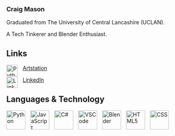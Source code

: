 ### Craig Mason
Graduated from The University of Central Lancashire (UCLAN).

A Tech Tinkerer and Blender Enthusiast.

## Links

<image align="left" alt="Python" width="30px" style="padding-right:10px;" src="https://cdn4.iconfinder.com/data/icons/logos-and-brands/512/27_Artstation_logo_logos-512.png">[Artstation](https://www.artstation.com/craigmason19)

<image align="left" alt="LinkedIn" width="30px" style="padding-right:10px;" src="https://cdn.jsdelivr.net/gh/devicons/devicon@latest/icons/linkedin/linkedin-original.svg"/>[LinkedIn](https://www.linkedin.com/in/craigmason19)

## Languages & Technology

<image align="left" alt="Python" width="50px" style="padding-right:10px;" src="https://cdn.jsdelivr.net/gh/devicons/devicon@latest/icons/python/python-original.svg">
<image align="left" alt="JavaScript" width="50px" style="padding-right:10px;" src="https://cdn.jsdelivr.net/gh/devicons/devicon@latest/icons/javascript/javascript-original.svg" />
<image align="left" alt="C#" width="50px" style="padding-right:10px;" src="https://cdn.jsdelivr.net/gh/devicons/devicon@latest/icons/csharp/csharp-original.svg" />
<image align="left" alt="VSCode" width="50px" style="padding-right:10px;" src="https://cdn.jsdelivr.net/gh/devicons/devicon@latest/icons/vscode/vscode-original.svg" />
<image align="left" alt="Blender" width="50px" style="padding-right:10px;" src="https://cdn.jsdelivr.net/gh/devicons/devicon@latest/icons/blender/blender-original.svg" />
<image align="left" alt="HTML5" width="50px" style="padding-right:10px;" src="https://cdn.jsdelivr.net/gh/devicons/devicon@latest/icons/html5/html5-original.svg" />
<image align="left" alt="CSS" width="50px" style="padding-right:10px;" src="https://cdn.jsdelivr.net/gh/devicons/devicon@latest/icons/css3/css3-original.svg" />

